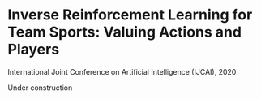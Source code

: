 # Inverse Reinforcement Learning for Team Sports: Valuing Actions and Players
International Joint Conference on Artificial Intelligence (IJCAI), 2020

Under construction
